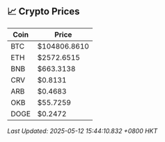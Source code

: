 ## 📈 Crypto Prices

| Coin | Price |
| ---- | ----- |
| BTC | $104806.8610 |
| ETH | $2572.6515 |
| BNB | $663.3138 |
| CRV | $0.8131 |
| ARB | $0.4683 |
| OKB | $55.7259 |
| DOGE | $0.2472 |

_Last Updated: 2025-05-12 15:44:10.832 +0800 HKT_